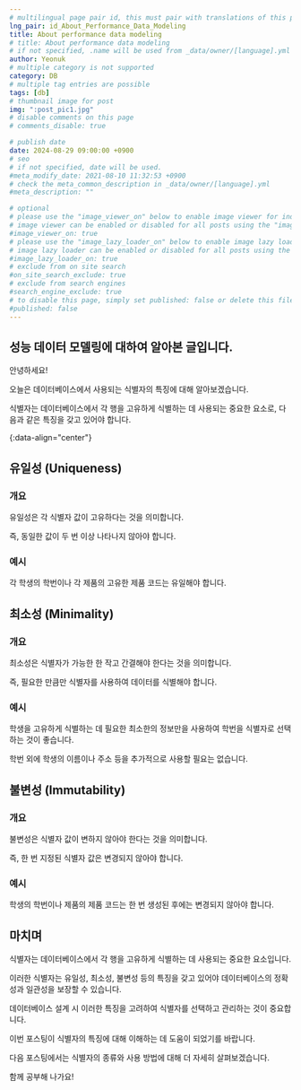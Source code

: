 ```yaml
---
# multilingual page pair id, this must pair with translations of this page. (This name must be unique)
lng_pair: id_About_Performance_Data_Modeling
title: About performance data modeling
# title: About performance data modeling
# if not specified, .name will be used from _data/owner/[language].yml
author: Yeonuk
# multiple category is not supported
category: DB
# multiple tag entries are possible
tags: [db]
# thumbnail image for post
img: ":post_pic1.jpg"
# disable comments on this page
# comments_disable: true

# publish date
date: 2024-08-29 09:00:00 +0900
# seo
# if not specified, date will be used.
#meta_modify_date: 2021-08-10 11:32:53 +0900
# check the meta_common_description in _data/owner/[language].yml
#meta_description: ""

# optional
# please use the "image_viewer_on" below to enable image viewer for individual pages or posts (_posts/ or [language]/_posts folders).
# image viewer can be enabled or disabled for all posts using the "image_viewer_posts: true" setting in _data/conf/main.yml.
#image_viewer_on: true
# please use the "image_lazy_loader_on" below to enable image lazy loader for individual pages or posts (_posts/ or [language]/_posts folders).
# image lazy loader can be enabled or disabled for all posts using the "image_lazy_loader_posts: true" setting in _data/conf/main.yml.
#image_lazy_loader_on: true
# exclude from on site search
#on_site_search_exclude: true
# exclude from search engines
#search_engine_exclude: true
# to disable this page, simply set published: false or delete this file
#published: false
---
```


<!-- outline-start -->

## 성능 데이터 모델링에 대하여 알아본 글입니다.

안녕하세요!

오늘은 데이터베이스에서 사용되는 식별자의 특징에 대해 알아보겠습니다.

식별자는 데이터베이스에서 각 행을 고유하게 식별하는 데 사용되는 중요한 요소로, 다음과 같은 특징을 갖고 있어야 합니다.

{:data-align="center"}

<!-- outline-end -->

## 유일성 (Uniqueness)

### 개요

유일성은 각 식별자 값이 고유하다는 것을 의미합니다.

즉, 동일한 값이 두 번 이상 나타나지 않아야 합니다.

### 예시

각 학생의 학번이나 각 제품의 고유한 제품 코드는 유일해야 합니다.

## 최소성 (Minimality)

### 개요

최소성은 식별자가 가능한 한 작고 간결해야 한다는 것을 의미합니다.

즉, 필요한 만큼만 식별자를 사용하여 데이터를 식별해야 합니다.

### 예시

학생을 고유하게 식별하는 데 필요한 최소한의 정보만을 사용하여 학번을 식별자로 선택하는 것이 좋습니다.

학번 외에 학생의 이름이나 주소 등을 추가적으로 사용할 필요는 없습니다.

## 불변성 (Immutability)

### 개요

불변성은 식별자 값이 변하지 않아야 한다는 것을 의미합니다.

즉, 한 번 지정된 식별자 값은 변경되지 않아야 합니다.

### 예시

학생의 학번이나 제품의 제품 코드는 한 번 생성된 후에는 변경되지 않아야 합니다.

## 마치며

식별자는 데이터베이스에서 각 행을 고유하게 식별하는 데 사용되는 중요한 요소입니다.

이러한 식별자는 유일성, 최소성, 불변성 등의 특징을 갖고 있어야 데이터베이스의 정확성과 일관성을 보장할 수 있습니다.

데이터베이스 설계 시 이러한 특징을 고려하여 식별자를 선택하고 관리하는 것이 중요합니다.

이번 포스팅이 식별자의 특징에 대해 이해하는 데 도움이 되었기를 바랍니다.

다음 포스팅에서는 식별자의 종류와 사용 방법에 대해 더 자세히 살펴보겠습니다.

함께 공부해 나가요!
